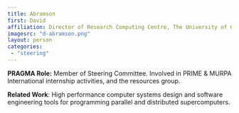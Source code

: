 ```yaml
---
title: Abramson
first: David
affiliation: Director of Research Computing Centre, The University of Queensland
imagesrc: "d-abramson.png"
layout: person
categories:
 - "steering"
---
```


**PRAGMA Role:**  Member of Steering Committee. Involved in PRIME & MURPA
International internship activities, and the resources group.

**Related Work**: High performance computer systems design and software
engineering tools for programming parallel and distributed supercomputers.



        
        
         
         
